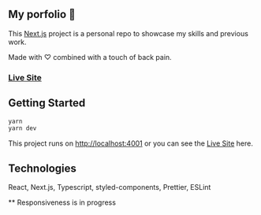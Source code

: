 ## My porfolio 🌈

This [Next.js](https://nextjs.org/) project is a personal repo to showcase my skills and previous work.

Made with ♡ combined with a touch of back pain.

### [Live Site](https://siiwinee.vercel.app/)

## Getting Started

```bash
yarn
yarn dev
```

This project runs on [http://localhost:4001](http://localhost:4001) or you can see the [Live Site](https://siiwinee.vercel.app/) here.


## Technologies
React, Next.js, Typescript, styled-components, Prettier, ESLint


** Responsiveness is in progress


